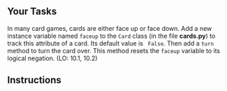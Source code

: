## Your Tasks

In many card games, cards are either face up or face down. Add a new instance variable named `faceup` to the `Card` class (in the file **cards.py**) to track this attribute of a card. Its default value is ` False`. Then add a `turn` method to turn the card over. This method resets the `faceup` variable to its logical negation. (LO: 10.1, 10.2)

## Instructions
